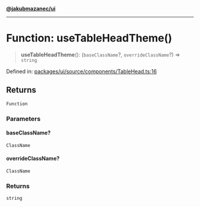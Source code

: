 [**@jakubmazanec/ui**](../README.md)

---

# Function: useTableHeadTheme()

> **useTableHeadTheme**(): (`baseClassName`?, `overrideClassName`?) => `string`

Defined in:
[packages/ui/source/components/TableHead.ts:16](https://github.com/jakubmazanec/tools/blob/adfe44f908094c1d1cdf19837842b33066bbd9d7/packages/ui/source/components/TableHead.ts#L16)

## Returns

`Function`

### Parameters

#### baseClassName?

`ClassName`

#### overrideClassName?

`ClassName`

### Returns

`string`
